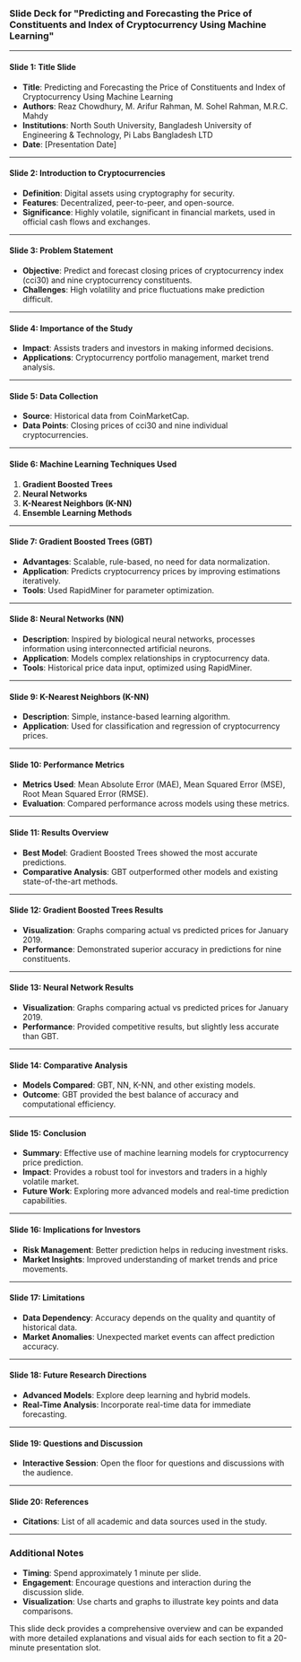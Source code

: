 ### Slide Deck for "Predicting and Forecasting the Price of Constituents and Index of Cryptocurrency Using Machine Learning"

---

#### Slide 1: Title Slide
- **Title**: Predicting and Forecasting the Price of Constituents and Index of Cryptocurrency Using Machine Learning
- **Authors**: Reaz Chowdhury, M. Arifur Rahman, M. Sohel Rahman, M.R.C. Mahdy
- **Institutions**: North South University, Bangladesh University of Engineering & Technology, Pi Labs Bangladesh LTD
- **Date**: [Presentation Date]

---

#### Slide 2: Introduction to Cryptocurrencies
- **Definition**: Digital assets using cryptography for security.
- **Features**: Decentralized, peer-to-peer, and open-source.
- **Significance**: Highly volatile, significant in financial markets, used in official cash flows and exchanges.

---

#### Slide 3: Problem Statement
- **Objective**: Predict and forecast closing prices of cryptocurrency index (cci30) and nine cryptocurrency constituents.
- **Challenges**: High volatility and price fluctuations make prediction difficult.

---

#### Slide 4: Importance of the Study
- **Impact**: Assists traders and investors in making informed decisions.
- **Applications**: Cryptocurrency portfolio management, market trend analysis.

---

#### Slide 5: Data Collection
- **Source**: Historical data from CoinMarketCap.
- **Data Points**: Closing prices of cci30 and nine individual cryptocurrencies.

---

#### Slide 6: Machine Learning Techniques Used
1. **Gradient Boosted Trees**
2. **Neural Networks**
3. **K-Nearest Neighbors (K-NN)**
4. **Ensemble Learning Methods**

---

#### Slide 7: Gradient Boosted Trees (GBT)
- **Advantages**: Scalable, rule-based, no need for data normalization.
- **Application**: Predicts cryptocurrency prices by improving estimations iteratively.
- **Tools**: Used RapidMiner for parameter optimization.

---

#### Slide 8: Neural Networks (NN)
- **Description**: Inspired by biological neural networks, processes information using interconnected artificial neurons.
- **Application**: Models complex relationships in cryptocurrency data.
- **Tools**: Historical price data input, optimized using RapidMiner.

---

#### Slide 9: K-Nearest Neighbors (K-NN)
- **Description**: Simple, instance-based learning algorithm.
- **Application**: Used for classification and regression of cryptocurrency prices.

---

#### Slide 10: Performance Metrics
- **Metrics Used**: Mean Absolute Error (MAE), Mean Squared Error (MSE), Root Mean Squared Error (RMSE).
- **Evaluation**: Compared performance across models using these metrics.

---

#### Slide 11: Results Overview
- **Best Model**: Gradient Boosted Trees showed the most accurate predictions.
- **Comparative Analysis**: GBT outperformed other models and existing state-of-the-art methods.

---

#### Slide 12: Gradient Boosted Trees Results
- **Visualization**: Graphs comparing actual vs predicted prices for January 2019.
- **Performance**: Demonstrated superior accuracy in predictions for nine constituents.

---

#### Slide 13: Neural Network Results
- **Visualization**: Graphs comparing actual vs predicted prices for January 2019.
- **Performance**: Provided competitive results, but slightly less accurate than GBT.

---

#### Slide 14: Comparative Analysis
- **Models Compared**: GBT, NN, K-NN, and other existing models.
- **Outcome**: GBT provided the best balance of accuracy and computational efficiency.

---

#### Slide 15: Conclusion
- **Summary**: Effective use of machine learning models for cryptocurrency price prediction.
- **Impact**: Provides a robust tool for investors and traders in a highly volatile market.
- **Future Work**: Exploring more advanced models and real-time prediction capabilities.

---

#### Slide 16: Implications for Investors
- **Risk Management**: Better prediction helps in reducing investment risks.
- **Market Insights**: Improved understanding of market trends and price movements.

---

#### Slide 17: Limitations
- **Data Dependency**: Accuracy depends on the quality and quantity of historical data.
- **Market Anomalies**: Unexpected market events can affect prediction accuracy.

---

#### Slide 18: Future Research Directions
- **Advanced Models**: Explore deep learning and hybrid models.
- **Real-Time Analysis**: Incorporate real-time data for immediate forecasting.

---

#### Slide 19: Questions and Discussion
- **Interactive Session**: Open the floor for questions and discussions with the audience.

---

#### Slide 20: References
- **Citations**: List of all academic and data sources used in the study.

---

### Additional Notes
- **Timing**: Spend approximately 1 minute per slide.
- **Engagement**: Encourage questions and interaction during the discussion slide.
- **Visualization**: Use charts and graphs to illustrate key points and data comparisons.

This slide deck provides a comprehensive overview and can be expanded with more detailed explanations and visual aids for each section to fit a 20-minute presentation slot.
